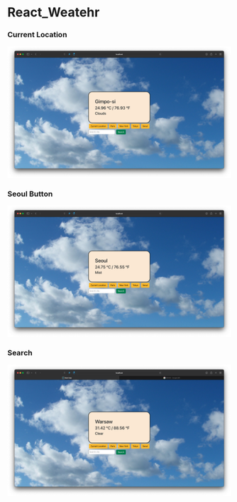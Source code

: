 <h1>React_Weatehr</h1>
 
 <h3>Current Location</h3>
<img alt="gimpo" src ="public/gimpo.png"/>
<h3>Seoul Button</h3>
<img alt="seoul" src ='public/seoul.png'/>
<h3>Search</h3>
<img alt="poland" src ="public/poland.png"/>
